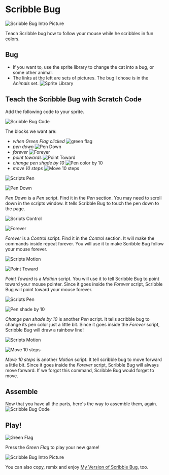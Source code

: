 # Scribble Bug

![Scribble Bug Intro Picture](ScribbleBug.png)

Teach Scribble bug how to follow your mouse while he scribbles in fun colors.

## Bug

- If you want to, use the sprite library to change the cat into a bug, or some other animal.
- The links at the left are sets of pictures. The bug I chose is in the *Animals* set.
![Sprite Library](SpriteLibrary.png)


## Teach the Scribble Bug with Scratch Code

Add the following code to your sprite.

![Scribble Bug Code](ScribbleBugCode.png)

The blocks we want are:
- *when Green Flag clicked* ![green flag](whengreenflagclicked.png)
- *pen down* 
![Pen Down](pendown.png)
- *forever*
![Forever](forever.png)
- *point towards*
![Point Toward](pointtowardsmousepointer.png)
- *change pen shade by 10*
![Pen color by 10](changepenshadeby10.png)
- *move 10 steps*
![Move 10 steps](move10steps.png)


![Scripts Pen](ScriptsPen.png)

![Pen Down](pendown.png)

*Pen Down* is a *Pen* script. Find it in the *Pen* section. You may need to scroll down in the scripts window. It tells Scribble Bug to touch the pen down to the page.

![Scripts Control](ScriptsControl.png)

![Forever](forever.png)

*Forever* is a *Control* script. Find it in the *Control* section. It will make the commands inside repeat forever. You will use it to make Scribble Bug follow 
your mouse forever.

![Scripts Motion](ScriptsMotion.png)

![Point Toward](pointtowardsmousepointer.png)

*Point Toward* is a *Motion* script. You will use it to tell Scribble Bug to point toward your mouse pointer. Since it goes inside the *Forever* script, Scribble Bug will point toward your mouse forever.

![Scripts Pen](ScriptsPen.png)

![Pen shade by 10](changepenshadeby10.png)

*Change pen shade by 10* is another *Pen* script. It tells scribble bug to change its pen color just a little bit. Since it goes inside the *Forever* script, Scribble Bug will draw a rainbow line!

![Scripts Motion](ScriptsMotion.png)

![Move 10 steps](move10steps.png)

*Move 10 steps* is another *Motion* script. It tell scribble bug to move forward a little bit. Since it goes inside the *Forever* script, Scribble Bug will always move forward. If we forgot this command, Scribble Bug would forget to move.

## Assemble

Now that you have all the parts, here's the way to assemble them, again.
![Scribble Bug Code](ScribbleBugCode.png)

## Play!

![Green Flag](GreenFlag.png)

Press the *Green Flag* to play your new game!

![Scribble Bug Intro Picture](ScribbleBug.png)

You can also copy, remix and enjoy [My Version of Scribble Bug](https://scratch.mit.edu/projects/170692819/), too.
